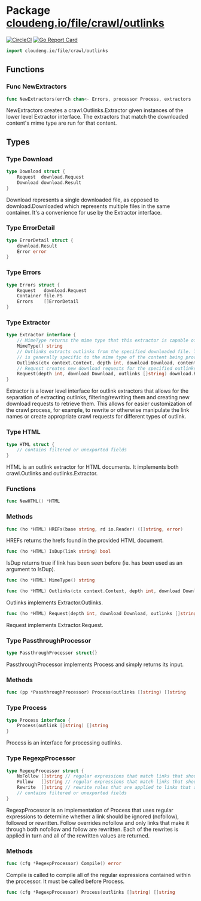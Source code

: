 # Package [cloudeng.io/file/crawl/outlinks](https://pkg.go.dev/cloudeng.io/file/crawl/outlinks?tab=doc)
[![CircleCI](https://circleci.com/gh/cloudengio/go.gotools.svg?style=svg)](https://circleci.com/gh/cloudengio/go.gotools) [![Go Report Card](https://goreportcard.com/badge/cloudeng.io/file/crawl/outlinks)](https://goreportcard.com/report/cloudeng.io/file/crawl/outlinks)

```go
import cloudeng.io/file/crawl/outlinks
```


## Functions
### Func NewExtractors
```go
func NewExtractors(errCh chan<- Errors, processor Process, extractors ...Extractor) crawl.Outlinks
```
NewExtractors creates a crawl.Outlinks.Extractor given instances of the
lower level Extractor interface. The extractors that match the downloaded
content's mime type are run for that content.



## Types
### Type Download
```go
type Download struct {
	Request  download.Request
	Download download.Result
}
```
Download represents a single downloaded file, as opposed to
download.Downloaded which represents multiple files in the same container.
It's a convenience for use by the Extractor interface.


### Type ErrorDetail
```go
type ErrorDetail struct {
	download.Result
	Error error
}
```


### Type Errors
```go
type Errors struct {
	Request   download.Request
	Container file.FS
	Errors    []ErrorDetail
}
```


### Type Extractor
```go
type Extractor interface {
	// MimeType returns the mime type that this extractor is capable of handling.
	MimeType() string
	// Outlinks extracts outlinks from the specified downloaded file. This
	// is generally specific to the mime type of the content being processed.
	Outlinks(ctx context.Context, depth int, download Download, contents io.Reader) ([]string, error)
	// Request creates new download requests for the specified outlinks.
	Request(depth int, download Download, outlinks []string) download.Request
}
```
Extractor is a lower level interface for outlink extractors that allows for
the separation of extracting outlinks, filtering/rewriting them and creating
new download requests to retrieve them. This allows for easier customization
of the crawl process, for example, to rewrite or otherwise manipulate the
link names or create appropriate crawl requests for different types of
outlink.


### Type HTML
```go
type HTML struct {
	// contains filtered or unexported fields
}
```
HTML is an outlink extractor for HTML documents. It implements both
crawl.Outlinks and outlinks.Extractor.

### Functions

```go
func NewHTML() *HTML
```



### Methods

```go
func (ho *HTML) HREFs(base string, rd io.Reader) ([]string, error)
```
HREFs returns the hrefs found in the provided HTML document.


```go
func (ho *HTML) IsDup(link string) bool
```
IsDup returns true if link has been seen before (ie. has been used as an
argument to IsDup).


```go
func (ho *HTML) MimeType() string
```


```go
func (ho *HTML) Outlinks(ctx context.Context, depth int, download Download, contents io.Reader) ([]string, error)
```
Outlinks implements Extractor.Outlinks.


```go
func (ho *HTML) Request(depth int, download Download, outlinks []string) download.Request
```
Request implements Extractor.Request.




### Type PassthroughProcessor
```go
type PassthroughProcessor struct{}
```
PassthroughProcessor implements Process and simply returns its input.

### Methods

```go
func (pp *PassthroughProcessor) Process(outlinks []string) []string
```




### Type Process
```go
type Process interface {
	Process(outlink []string) []string
}
```
Process is an interface for processing outlinks.


### Type RegexpProcessor
```go
type RegexpProcessor struct {
	NoFollow []string // regular expressions that match links that should be ignored.
	Follow   []string // regular expressions that match links that should be followed. Follow overrides NoFollow.
	Rewrite  []string // rewrite rules that are applied to links that are followed specified as textutil.RewriteRule strings
	// contains filtered or unexported fields
}
```
RegexpProcessor is an implementation of Process that uses regular
expressions to determine whether a link should be ignored (nofollow),
followed or rewritten. Follow overrides nofollow and only links that make
it through both nofollow and follow are rewritten. Each of the rewrites is
applied in turn and all of the rewritten values are returned.

### Methods

```go
func (cfg *RegexpProcessor) Compile() error
```
Compile is called to compile all of the regular expressions contained within
the processor. It must be called before Process.


```go
func (cfg *RegexpProcessor) Process(outlinks []string) []string
```







